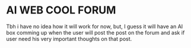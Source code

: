 # AI WEB COOL FORUM
Tbh i have no idea how it will work for now, but, I guess it will have an AI box comming up when the user will post the post on the forum and ask if user need his very important thoughts on that post.
